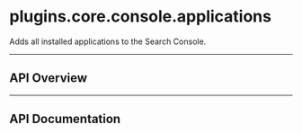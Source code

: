 # plugins.core.console.applications

Adds all installed applications to the Search Console.

---

## API Overview

---

## API Documentation

